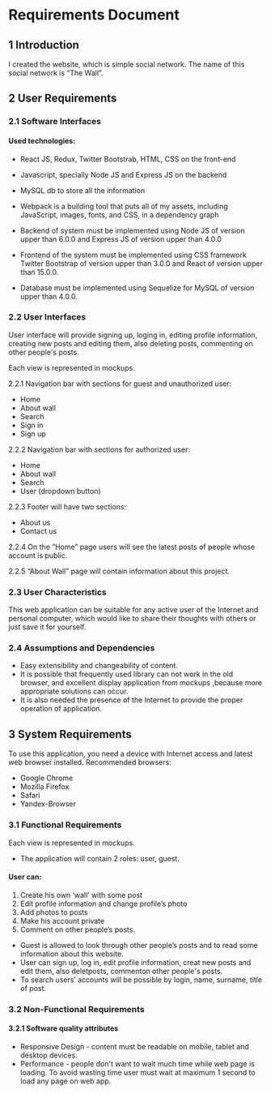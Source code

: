 # Requirements Document

## 1 Introduction
I created the website, which is simple social network.
The name of this social network is “The Wall”.

## 2 User Requirements

### 2.1 Software Interfaces

#### Used technologies:
*	React JS, Redux, Twitter Bootstrab, HTML, CSS on the front-end
*	Javascript, specially Node JS and Express JS on the backend
*	MySQL db to store all the information
*	Webpack is a building tool that puts all of my assets, including JavaScript, images, fonts, and CSS, in a dependency graph

*	Backend of system must be implemented using Node JS of version upper than 6.0.0 and Express JS of version upper than 4.0.0
*	Frontend of the system must be implemented using CSS framework Twitter Bootstrap of version upper than 3.0.0 and React  of version upper than 15.0.0.
*	Database must be implemented using Sequelize for MySQL of version upper than 4.0.0.

### 2.2 User Interfaces

User interface will provide signing up, loging in, editing profile information, creating new posts  and editing them, also deleting posts, commenting on other people's posts.

Each view is represented in mockups.

2.2.1 Navigation bar with sections for guest and  unauthorized  user:
*	Home
*	About wall
*	Search
*	Sign in
*	Sign up

2.2.2 Navigation bar with sections for authorized  user:
*	Home
*	About wall
*	Search
*	User (dropdown button)

2.2.3 Footer will have two sections:
*	About us
*	Contact us

2.2.4 On the “Home” page users will see the latest posts of people whose account is public.

2.2.5 “About Wall” page will contain information about this project.

### 2.3 User Characteristics
This web application can be suitable for any active user of the Internet and personal сomputer, which would like to share their thoughts with others or just save it for yourself.

### 2.4 Assumptions and Dependencies
 * Easy extensibility and changeability of content.
 * It is possible that frequently used library can not work in the old browser, and excellent display application from mockups ,because more appropriate solutions can occur.
 * It is also needed the presence of the Internet to provide the proper operation of application.

## 3 System Requirements
 To use this application, you need a device with Internet access and latest web browser installed. Recommended browsers:
 *	Google Chrome
 *	Mozilla Firefox
 *	Safari
 *	Yandex-Browser

### 3.1 Functional Requirements
Each view is represented in mockups.

* The application will contain 2 roles: user, guest.
####	User can:
1.	Create his own ‘wall’ with some post
2.	Edit profile information and change profile’s photo
3.	Add photos to posts
4.	Make his account private
5.	Comment on other people’s posts.

* Guest is allowed to look through other people’s posts and to read some information about this website.
* User can sign up, log in, edit profile information, creat new posts  and edit them, also deletposts, commenton other people's posts.
* To search users’ accounts will be possible by login, name, surname, title of post.

### 3.2 Non-Functional Requirements
#### 3.2.1 Software quality attributes
* Responsive Design - content must be readable on mobile, tablet and desktop devices.
* Performance - people don't want to wait much time while web page is loading. To avoid wasting time user must wait at maximum 1 second to load any page on web app.

